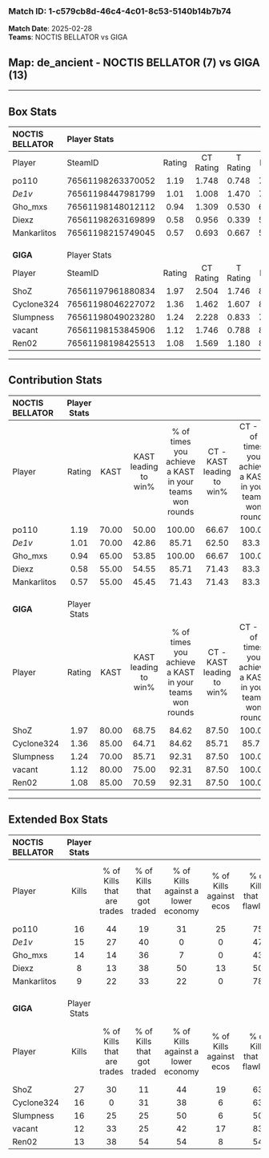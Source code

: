 ### Match ID: 1-c579cb8d-46c4-4c01-8c53-5140b14b7b74  
**Match Date**: 2025-02-28  
**Teams**: NOCTIS BELLATOR vs GIGA  

## **Map**: de_ancient - NOCTIS BELLATOR (7) vs GIGA (13)  
---  

## Box Stats  

| **NOCTIS BELLATOR** | Player Stats      |        |           |          |       |       |       |         |        |      |     |
| :- | :- | :-: | :-: | :-: | :-: | :-: | :-: | :-: | :-: | :-: | :-: |
| Player              | SteamID           | Rating | CT Rating | T Rating | KAST  |  ADR  | Kills | Assists | Deaths | K/D  | HS% |
| po110               | 76561198263370052 |  1.19  |   1.748   |  0.748   | 70.00 | 104.4 |  16   |    9    |   17   | 0.94 | 43  |
| _De1v_              | 76561198447981799 |  1.01  |   1.008   |  1.470   | 70.00 | 83.2  |  15   |    5    |   19   | 0.79 | 53  |
| Gho_mxs             | 76561198148012112 |  0.94  |   1.309   |  0.530   | 65.00 | 73.4  |  14   |    4    |   17   | 0.82 | 42  |
| Diexz               | 76561198263169899 |  0.58  |   0.956   |  0.339   | 55.00 | 62.6  |   8   |    4    |   17   | 0.47 | 25  |
| Mankarlitos         | 76561198215749045 |  0.57  |   0.693   |  0.667   | 55.00 | 48.4  |   9   |    4    |   17   | 0.53 | 77  |
|                     |                   |        |           |          |       |       |       |         |        |      |     |
|                     |                   |        |           |          |       |       |       |         |        |      |     |
|                     |                   |        |           |          |       |       |       |         |        |      |     |
| **GIGA**            | Player Stats      |        |           |          |       |       |       |         |        |      |     |
| Player              | SteamID           | Rating | CT Rating | T Rating | KAST  |  ADR  | Kills | Assists | Deaths | K/D  | HS% |
| ShoZ                | 76561197961880834 |  1.97  |   2.504   |  1.746   | 80.00 | 128.3 |  27   |    8    |   11   | 2.45 | 44  |
| Cyclone324          | 76561198046227072 |  1.36  |   1.462   |  1.607   | 85.00 | 97.8  |  16   |    9    |   14   | 1.14 | 43  |
| Slumpness           | 76561198049023280 |  1.24  |   2.228   |  0.833   | 70.00 | 79.5  |  16   |    4    |   11   | 1.45 | 37  |
| vacant              | 76561198153845906 |  1.12  |   1.746   |  0.788   | 80.00 | 85.0  |  12   |   11    |   14   | 0.86 | 58  |
| Ren02               | 76561198198425513 |  1.08  |   1.569   |  1.180   | 85.00 | 65.3  |  13   |    6    |   15   | 0.87 | 61  |
---  

## Contribution Stats  

| **NOCTIS BELLATOR** | Player Stats |       |                      |                                                        |                           |                                                             |                          |                                                            |
| :- | :-: | :-: | :-: | :-: | :-: | :-: | :-: | :-: |
| Player              |    Rating    | KAST  | KAST leading to win% | % of times you achieve a KAST in your teams won rounds | CT - KAST leading to win% | CT - % of times you achieve a KAST in your teams won rounds | T - KAST leading to win% | T - % of times you achieve a KAST in your teams won rounds |
| po110               |     1.19     | 70.00 |        50.00         |                         100.00                         |           66.67           |                           100.00                            |          20.00           |                           100.00                           |
| _De1v_              |     1.01     | 70.00 |        42.86         |                         85.71                          |           62.50           |                            83.33                            |          16.67           |                           100.00                           |
| Gho_mxs             |     0.94     | 65.00 |        53.85         |                         100.00                         |           66.67           |                           100.00                            |          25.00           |                           100.00                           |
| Diexz               |     0.58     | 55.00 |        54.55         |                         85.71                          |           71.43           |                            83.33                            |          25.00           |                           100.00                           |
| Mankarlitos         |     0.57     | 55.00 |        45.45         |                         71.43                          |           71.43           |                            83.33                            |           0.00           |                            0.00                            |
|                     |              |       |                      |                                                        |                           |                                                             |                          |                                                            |
|                     |              |       |                      |                                                        |                           |                                                             |                          |                                                            |
|                     |              |       |                      |                                                        |                           |                                                             |                          |                                                            |
| **GIGA**            | Player Stats |       |                      |                                                        |                           |                                                             |                          |                                                            |
| Player              |    Rating    | KAST  | KAST leading to win% | % of times you achieve a KAST in your teams won rounds | CT - KAST leading to win% | CT - % of times you achieve a KAST in your teams won rounds | T - KAST leading to win% | T - % of times you achieve a KAST in your teams won rounds |
| ShoZ                |     1.97     | 80.00 |        68.75         |                         84.62                          |           87.50           |                           100.00                            |          50.00           |                           66.67                            |
| Cyclone324          |     1.36     | 85.00 |        64.71         |                         84.62                          |           85.71           |                            85.71                            |          50.00           |                           83.33                            |
| Slumpness           |     1.24     | 70.00 |        85.71         |                         92.31                          |           87.50           |                           100.00                            |          83.33           |                           83.33                            |
| vacant              |     1.12     | 80.00 |        75.00         |                         92.31                          |           87.50           |                           100.00                            |          62.50           |                           83.33                            |
| Ren02               |     1.08     | 85.00 |        70.59         |                         92.31                          |           87.50           |                           100.00                            |          55.56           |                           83.33                            |
---  

## Extended Box Stats  

| **NOCTIS BELLATOR** | Player Stats |                            |                            |                                    |                         |                              |                                 |        |                             |                                     |                          |                               |                            |
| :- | :-: | :-: | :-: | :-: | :-: | :-: | :-: | :-: | :-: | :-: | :-: | :-: | :-: |
| Player              |    Kills     | % of Kills that are trades | % of Kills that got traded | % of Kills against a lower economy | % of Kills against ecos | % of Kills that are flawless | % of Kills that are close duels | Deaths | % of Deaths that get traded | % of Deaths against a lower economy | % of Deaths against ecos | % of Deaths that are flawless | % of Deaths that are close |
| po110               |      16      |             44             |             19             |                 31                 |           25            |              75              |                6                |   17   |             18              |                 12                  |            0             |              59               |             12             |
| _De1v_              |      15      |             27             |             40             |                 0                  |            0            |              47              |               13                |   19   |             37              |                 16                  |            5             |              42               |             5              |
| Gho_mxs             |      14      |             14             |             36             |                 7                  |            0            |              43              |                7                |   17   |             12              |                 18                  |            0             |              76               |             0              |
| Diexz               |      8       |             13             |             38             |                 50                 |           13            |              50              |                0                |   17   |             29              |                 12                  |            6             |              59               |             18             |
| Mankarlitos         |      9       |             22             |             33             |                 22                 |            0            |              78              |                0                |   17   |             24              |                  6                  |            0             |              65               |             6              |
|                     |              |                            |                            |                                    |                         |                              |                                 |        |                             |                                     |                          |                               |                            |
|                     |              |                            |                            |                                    |                         |                              |                                 |        |                             |                                     |                          |                               |                            |
|                     |              |                            |                            |                                    |                         |                              |                                 |        |                             |                                     |                          |                               |                            |
| **GIGA**            | Player Stats |                            |                            |                                    |                         |                              |                                 |        |                             |                                     |                          |                               |                            |
| Player              |    Kills     | % of Kills that are trades | % of Kills that got traded | % of Kills against a lower economy | % of Kills against ecos | % of Kills that are flawless | % of Kills that are close duels | Deaths | % of Deaths that get traded | % of Deaths against a lower economy | % of Deaths against ecos | % of Deaths that are flawless | % of Deaths that are close |
| ShoZ                |      27      |             30             |             11             |                 44                 |           19            |              63              |                4                |   11   |             27              |                 36                  |            0             |              55               |             0              |
| Cyclone324          |      16      |             0              |             31             |                 38                 |            6            |              63              |               13                |   14   |             50              |                 36                  |            0             |              43               |             0              |
| Slumpness           |      16      |             25             |             25             |                 50                 |            6            |              50              |               19                |   11   |             18              |                 18                  |            0             |              82               |             0              |
| vacant              |      12      |             33             |             25             |                 42                 |           17            |              83              |                0                |   14   |             21              |                 36                  |            0             |              50               |             29             |
| Ren02               |      13      |             38             |             54             |                 54                 |            8            |              54              |                8                |   15   |             40              |                 27                  |            0             |              67               |             0              |
